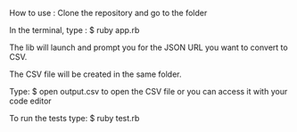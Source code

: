 How to use : 
Clone the repository and go to the folder

In the terminal, type :
  $ ruby app.rb
  
The lib will launch and prompt you for the JSON URL you want to convert to CSV.

The CSV file will be created in the same folder.

Type: 
  $ open output.csv
 to open the CSV file or you can access it with your code editor

To run the tests type: 
  $ ruby test.rb